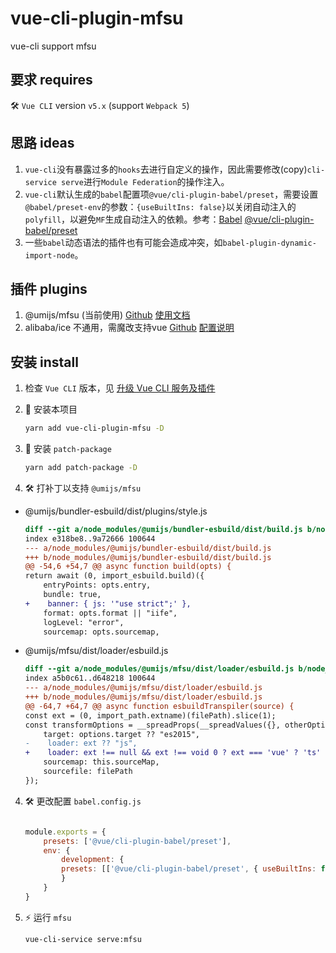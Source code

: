 # vue-cli-plugin-mfsu
vue-cli support mfsu

## 要求 requires
🛠 `Vue CLI` version `v5.x` (support `Webpack 5`)

## 思路 ideas
1. `vue-cli`没有暴露过多的`hooks`去进行自定义的操作，因此需要修改(copy)`cli-service serve`进行`Module Federation`的操作注入。
2. `vue-cli`默认生成的`babel`配置项`@vue/cli-plugin-babel/preset`，需要设置`@babel/preset-env`的参数：`{useBuiltIns: false}`以关闭自动注入的`polyfill`，以避免`MF`生成自动注入的依赖。参考：[Babel](https://babeljs.io/docs/en/babel-preset-env#usebuiltins-false) [@vue/cli-plugin-babel/preset](https://github.com/vuejs/vue-cli/tree/dev/packages/%40vue/babel-preset-app)
3. 一些`babel`动态语法的插件也有可能会造成冲突，如`babel-plugin-dynamic-import-node`。

## 插件 plugins
1. @umijs/mfsu (当前使用) [Github](https://github.com/umijs/umi-next/tree/master/packages/mfsu) [使用文档](https://github.com/umijs/umi-next/blob/master/docs/blog/mfsu-independent-usage.md)
2. alibaba/ice 不通用，需魔改支持vue [Github](https://github.com/alibaba/ice/blob/master/packages/plugin-react-app/src/userConfig/remoteRuntime/index.ts) [配置说明](https://ice.work/docs/guide/advanced/pre-compile)

## 安装 install
1. 检查 `Vue CLI` 版本，见 [升级 Vue CLI 服务及插件](https://cli.vuejs.org/zh/guide/installation.html#%E9%A1%B9%E7%9B%AE%E4%BE%9D%E8%B5%96) 

2. 🔨 安装本项目
    ```bash
    yarn add vue-cli-plugin-mfsu -D
    ```

3. 🔨 安装 `patch-package`
    ```bash
    yarn add patch-package -D
    ```

4. 🛠 打补丁以支持 `@umijs/mfsu`
 - @umijs/bundler-esbuild/dist/plugins/style.js
    ```patch
    diff --git a/node_modules/@umijs/bundler-esbuild/dist/build.js b/node_modules/@umijs/bundler-esbuild/dist/build.js
    index e318be8..9a72666 100644
    --- a/node_modules/@umijs/bundler-esbuild/dist/build.js
    +++ b/node_modules/@umijs/bundler-esbuild/dist/build.js
    @@ -54,6 +54,7 @@ async function build(opts) {
    return await (0, import_esbuild.build)({
        entryPoints: opts.entry,
        bundle: true,
    +    banner: { js: '"use strict";' },
        format: opts.format || "iife",
        logLevel: "error",
        sourcemap: opts.sourcemap,
    ```
 - @umijs/mfsu/dist/loader/esbuild.js
    ```patch
    diff --git a/node_modules/@umijs/mfsu/dist/loader/esbuild.js b/node_modules/@umijs/mfsu/dist/loader/esbuild.js
    index a5b0c61..d648218 100644
    --- a/node_modules/@umijs/mfsu/dist/loader/esbuild.js
    +++ b/node_modules/@umijs/mfsu/dist/loader/esbuild.js
    @@ -64,7 +64,7 @@ async function esbuildTranspiler(source) {
    const ext = (0, import_path.extname)(filePath).slice(1);
    const transformOptions = __spreadProps(__spreadValues({}, otherOptions), {
        target: options.target ?? "es2015",
    -    loader: ext ?? "js",
    +    loader: ext !== null && ext !== void 0 ? ext === 'vue' ? 'ts' : ext : 'js',
        sourcemap: this.sourceMap,
        sourcefile: filePath
    });
    ```
4. 🛠 更改配置 `babel.config.js`
    ```javascript

    module.exports = {
        presets: ['@vue/cli-plugin-babel/preset'],
        env: {
            development: {
            presets: [['@vue/cli-plugin-babel/preset', { useBuiltIns: false, targets: { chrome: 100 } }]]
            }
        }
    }
    ```
5. ⚡️ 运行 `mfsu`
    ```bash
    vue-cli-service serve:mfsu
    ```


